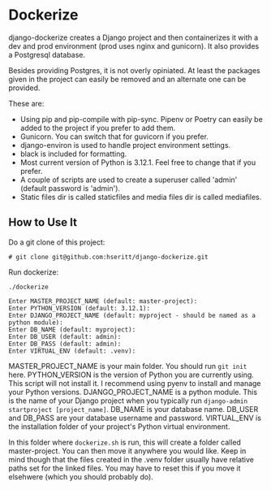 # Dockerize

django-dockerize creates a Django project and then containerizes it with a dev and prod environment (prod uses nginx and gunicorn). It also provides a Postgresql database.

Besides providing Postgres, it is not overly opiniated. At least the packages given in the project can easily be removed and an alternate one can be provided.

These are:

* Using pip and pip-compile with pip-sync. Pipenv or Poetry can easily be added to the project if you prefer to add them.
* Gunicorn. You can switch that for guvicorn if you prefer.
* django-environ is used to handle project environment settings.
* black is included for formatting.
* Most current version of Python is 3.12.1. Feel free to change that if you prefer.
* A couple of scripts are used to create a superuser called 'admin' (default password is 'admin').
* Static files dir is called staticfiles and media files dir is called mediafiles.

## How to Use It

Do a git clone of this project:

```
# git clone git@github.com:hseritt/django-dockerize.git
```

Run dockerize:

```
./dockerize

Enter MASTER_PROJECT_NAME (default: master-project): 
Enter PYTHON_VERSION (default: 3.12.1): 
Enter DJANGO_PROJECT_NAME (default: myproject - should be named as a python module): 
Enter DB_NAME (default: myproject): 
Enter DB_USER (default: admin): 
Enter DB_PASS (default: admin): 
Enter VIRTUAL_ENV (default: .venv): 

```

MASTER_PROJECT_NAME is your main folder. You should run `git init` here.
PYTHON_VERSION is the version of Python you are currently using. This script will not install it. I recommend using pyenv to install and manage your Python versions.
DJANGO_PROJECT_NAME is a python module. This is the name of your Django project when you typically run `django-admin startproject [project_name]`.
DB_NAME is your database name. DB_USER and DB_PASS are your database username and password.
VIRTUAL_ENV is the installation folder of your project's Python virtual environment.

In this folder where `dockerize.sh` is run, this will create a folder called master-project. You can then move it anywhere you would like. Keep in mind though that the files created in the .venv folder usually have relative paths set for the linked files. You may have to reset this if you move it elsehwere (which you should probably do).
